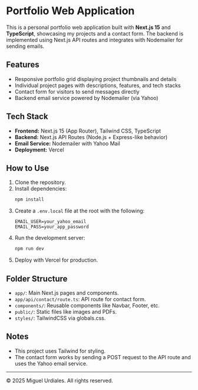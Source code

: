 
# Portfolio Web Application

This is a personal portfolio web application built with **Next.js 15** and **TypeScript**, showcasing my projects and a contact form. The backend is implemented using Next.js API routes and integrates with Nodemailer for sending emails. 

## Features
- Responsive portfolio grid displaying project thumbnails and details
- Individual project pages with descriptions, features, and tech stacks
- Contact form for visitors to send messages directly
- Backend email service powered by Nodemailer (via Yahoo)

## Tech Stack
- **Frontend:** Next.js 15 (App Router), Tailwind CSS, TypeScript
- **Backend:** Next.js API Routes (Node.js + Express-like behavior)
- **Email Service:** Nodemailer with Yahoo Mail
- **Deployment:** Vercel

## How to Use
1. Clone the repository.
2. Install dependencies:
   ```bash
   npm install
   ```
3. Create a `.env.local` file at the root with the following:
   ```env
   EMAIL_USER=your_yahoo_email
   EMAIL_PASS=your_app_password
   ```
4. Run the development server:
   ```bash
   npm run dev
   ```
5. Deploy with Vercel for production.

## Folder Structure
- `app/`: Main Next.js pages and components.
- `app/api/contact/route.ts`: API route for contact form.
- `components/`: Reusable components like Navbar, Footer, etc.
- `public/`: Static files like images and PDFs.
- `styles/`: TailwindCSS via globals.css.

## Notes
- This project uses Tailwind for styling.
- The contact form works by sending a POST request to the API route and uses the Yahoo email service.

---

© 2025 Miguel Urdiales. All rights reserved.
